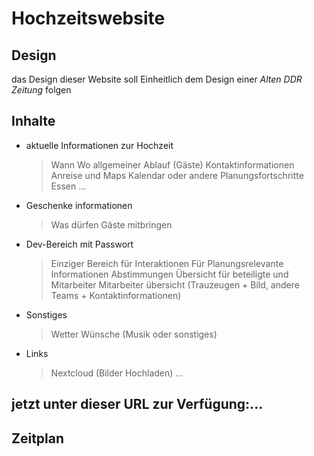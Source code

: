 # Hochzeitswebsite

## Design
das Design dieser Website soll Einheitlich dem Design einer *Alten DDR Zeitung* folgen

## Inhalte
- aktuelle Informationen zur Hochzeit
	> Wann
	> Wo
	> allgemeiner Ablauf
	> (Gäste)
	> Kontaktinformationen
	> Anreise und Maps
	> Kalendar oder andere Planungsfortschritte
	> Essen ...
- Geschenke informationen 
	> Was dürfen Gäste mitbringen
- Dev-Bereich mit Passwort 
	> Einziger Bereich für Interaktionen
	> Für Planungsrelevante Informationen
	> Abstimmungen 
	> Übersicht für beteiligte und Mitarbeiter 
	> Mitarbeiter übersicht (Trauzeugen + Bild, andere Teams + Kontaktinformationen)
- Sonstiges
	> Wetter
	> Wünsche (Musik oder sonstiges)
- Links
	> Nextcloud (Bilder Hochladen)
	> ...

## jetzt unter dieser URL zur Verfügung:...
## Zeitplan

